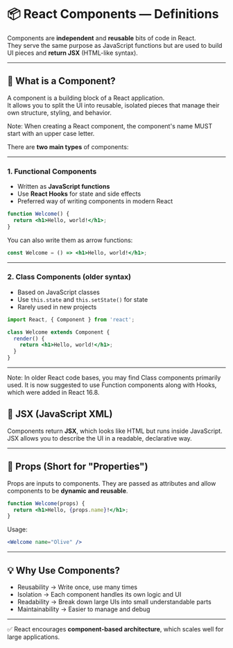 # 📦 React Components — Definitions

Components are **independent** and **reusable** bits of code in React.  
They serve the same purpose as JavaScript functions but are used to build UI pieces and **return JSX** (HTML-like syntax).

---

## 🧩 What is a Component?

A component is a building block of a React application.  
It allows you to split the UI into reusable, isolated pieces that manage their own structure, styling, and behavior.

Note: When creating a React component, the component's name MUST start with an upper case letter.

There are **two main types** of components:

---

### 1. **Functional Components**

- Written as **JavaScript functions**
- Use **React Hooks** for state and side effects
- Preferred way of writing components in modern React

```jsx
function Welcome() {
  return <h1>Hello, world!</h1>;
}
````

You can also write them as arrow functions:

```jsx
const Welcome = () => <h1>Hello, world!</h1>;
```

---

### 2. **Class Components** (older syntax)

* Based on JavaScript classes
* Use `this.state` and `this.setState()` for state
* Rarely used in new projects

```jsx
import React, { Component } from 'react';

class Welcome extends Component {
  render() {
    return <h1>Hello, world!</h1>;
  }
}
```

---

Note: In older React code bases, you may find Class components primarily used. It is now suggested to use Function components along with Hooks, which were added in React 16.8. 

## 🧠 JSX (JavaScript XML)

Components return **JSX**, which looks like HTML but runs inside JavaScript.
JSX allows you to describe the UI in a readable, declarative way.

---

## 🔁 Props (Short for "Properties")

Props are inputs to components.
They are passed as attributes and allow components to be **dynamic and reusable**.

```jsx
function Welcome(props) {
  return <h1>Hello, {props.name}!</h1>;
}
```

Usage:

```jsx
<Welcome name="Olive" />
```

---

## 💡 Why Use Components?

* Reusability → Write once, use many times
* Isolation → Each component handles its own logic and UI
* Readability → Break down large UIs into small understandable parts
* Maintainability → Easier to manage and debug

---

✅ React encourages **component-based architecture**, which scales well for large applications.

